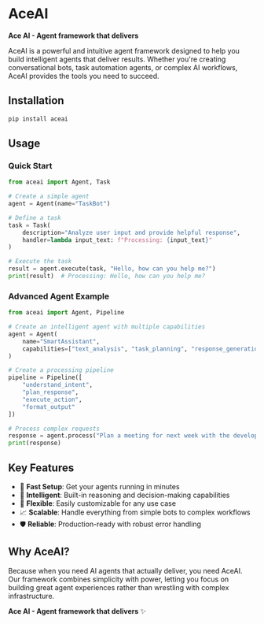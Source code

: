 # AceAI

**Ace AI - Agent framework that delivers**

AceAI is a powerful and intuitive agent framework designed to help you build intelligent agents that deliver results. Whether you're creating conversational bots, task automation agents, or complex AI workflows, AceAI provides the tools you need to succeed.

## Installation

```bash
pip install aceai
```

## Usage

### Quick Start

```python
from aceai import Agent, Task

# Create a simple agent
agent = Agent(name="TaskBot")

# Define a task
task = Task(
    description="Analyze user input and provide helpful response",
    handler=lambda input_text: f"Processing: {input_text}"
)

# Execute the task
result = agent.execute(task, "Hello, how can you help me?")
print(result)  # Processing: Hello, how can you help me?
```

### Advanced Agent Example

```python
from aceai import Agent, Pipeline

# Create an intelligent agent with multiple capabilities
agent = Agent(
    name="SmartAssistant",
    capabilities=["text_analysis", "task_planning", "response_generation"]
)

# Create a processing pipeline
pipeline = Pipeline([
    "understand_intent",
    "plan_response", 
    "execute_action",
    "format_output"
])

# Process complex requests
response = agent.process("Plan a meeting for next week with the development team")
print(response)
```

## Key Features

- 🚀 **Fast Setup**: Get your agents running in minutes
- 🧠 **Intelligent**: Built-in reasoning and decision-making capabilities  
- 🔧 **Flexible**: Easily customizable for any use case
- 📈 **Scalable**: Handle everything from simple bots to complex workflows
- 🛡️ **Reliable**: Production-ready with robust error handling

## Why AceAI?

Because when you need AI agents that actually deliver, you need AceAI. Our framework combines simplicity with power, letting you focus on building great agent experiences rather than wrestling with complex infrastructure.

**Ace AI - Agent framework that delivers** ✨